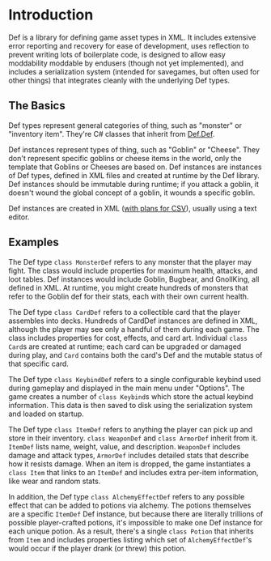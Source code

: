 # Introduction

Def is a library for defining game asset types in XML. It includes extensive error reporting and recovery for ease of development, uses reflection to prevent writing lots of boilerplate code, is designed to allow easy moddability moddable by endusers (though not yet implemented), and includes a serialization system (intended for savegames, but often used for other things) that integrates cleanly with the underlying Def types.

## The Basics

Def types represent general categories of thing, such as "monster" or "inventory item". They're C# classes that inherit from [Def.Def](xref:Def.Def).

Def instances represent types of thing, such as "Goblin" or "Cheese". They don't represent specific goblins or cheese items in the world, only the template that Goblins or Cheeses are based on. Def instances are instances of Def types, defined in XML files and created at runtime by the Def library. Def instances should be immutable during runtime; if you attack a goblin, it doesn't wound the global concept of a goblin, it wounds a specific goblin.

Def instances are created in XML ([with plans for CSV](xref:future_csv)), usually using a text editor.

## Examples

The Def type `class MonsterDef` refers to any monster that the player may fight. The class would include properties for maximum health, attacks, and loot tables. Def instances would include Goblin, Bugbear, and GnollKing, all defined in XML. At runtime, you might create hundreds of monsters that refer to the Goblin def for their stats, each with their own current health.

The Def type `class CardDef` refers to a collectible card that the player assembles into decks. Hundreds of CardDef instances are defined in XML, although the player may see only a handful of them during each game. The class includes properties for cost, effects, and card art. Individual `class Card`s are created at runtime; each card can be upgraded or damaged during play, and `Card` contains both the card's Def and the mutable status of that specific card.

The Def type `class KeybindDef` refers to a single configurable keybind used during gameplay and displayed in the main menu under "Options". The game creates a number of `class Keybind`s which store the actual keybind information. This data is then saved to disk using the serialization system and loaded on startup.

The Def type `class ItemDef` refers to anything the player can pick up and store in their inventory. `class WeaponDef` and `class ArmorDef` inherit from it. `ItemDef` lists name, weight, value, and description. `WeaponDef` includes damage and attack types, `ArmorDef` includes detailed stats that describe how it resists damage. When an item is dropped, the game instantiates a `class Item` that links to an `ItemDef` and includes extra per-item information, like wear and random stats.

In addition, the Def type `class AlchemyEffectDef` refers to any possible effect that can be added to potions via alchemy. The potions themselves are a specific `ItemDef` Def instance, but because there are literally trillions of possible player-crafted potions, it's impossible to make one Def instance for each unique potion. As a result, there's a single `class Potion` that inherits from `Item` and includes properties listing which set of `AlchemyEffectDef`'s would occur if the player drank (or threw) this potion.
